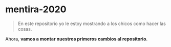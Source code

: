 # mentira-2020

>En este repositorio yo le estoy mostrando a los chicos como hacer las cosas. 


Ahora, **vamos a montar nuestros primeros cambios al repositorio**. 



